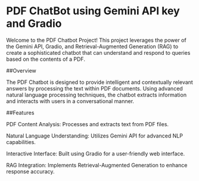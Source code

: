 # PDF ChatBot using Gemini API key and Gradio

Welcome to the PDF Chatbot Project! This project leverages the power of the Gemini API, Gradio, and Retrieval-Augmented Generation (RAG) to create a sophisticated chatbot that can understand and respond to queries based on the contents of a PDF.

##Overview

The PDF Chatbot is designed to provide intelligent and contextually relevant answers by processing the text within PDF documents. Using advanced natural language processing techniques, the chatbot extracts information and interacts with users in a conversational manner.

##Features

PDF Content Analysis: Processes and extracts text from PDF files.

Natural Language Understanding: Utilizes Gemini API for advanced NLP capabilities.

Interactive Interface: Built using Gradio for a user-friendly web interface.

RAG Integration: Implements Retrieval-Augmented Generation to enhance response accuracy.
